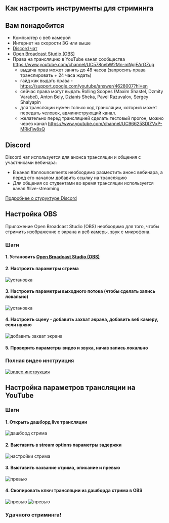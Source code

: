 ## Как настроить инструменты для стриминга

## Вам понадобится
- Компьютер с веб камерой 
- Интернет на скорости 3G или выше
- [Discord чат](https://discordapp.com/)
- [Open Broadcast Studio (OBS)](https://obsproject.com/)
- Права на трансляцию в YouTube канал сообщества https://www.youtube.com/channel/UC578nebW2Mn-mNgjEArGZug
  * выдача прав может занять до 48 часов (запросить права транслировать + 24 часа ждать)
  * гайд как выдать права - https://support.google.com/youtube/answer/4628007?hl=en
  * сейчас права могут выдать Rolling Scopes (Maxim Shastel, Dzmity Varabei), Anton Bely, Dzianis Sheka, Pavel Razuvalov, Sergey Shalyapin
  * для трансляции нужен только код трансляции, который может передать человек, администрующий канал.
  * желательно перед трансляцией сделать тестовый прогон, можно через канал https://www.youtube.com/channel/UC96625SDIZVxP-MRid1w8sQ

## Discord
Discord чат используется для анонса трансляции и общения с участниками вебинара:
- В канал #announcements необходимо разместить анонс вебинара, а перед его началом добавить ссылку на трансляцию 
- Для общения со студентами во время трансляции используется канал #live-streaming 

[Подробнее о стуруктуре Discord](/ru/discussion-rules.md)

## Настройка OBS
Приложение Open Broadcast Studio (OBS) необходимо для того, чтобы стримить изображение с экрана и веб камеры, звук с микрофона.

### Шаги
#### 1. Установить [Open Broadcast Studio (OBS)](https://obsproject.com/)
#### 2. Настроить параметры стрима
![установка](../images/obs_init.png)
#### 3. Настроить параметры выходного потока (чтобы сделать запись локально)
![установка](../images/obs_settings_video.png)
#### 4. Настроить сцену - добавить захват экрана, добавить веб камеру, если нужно
![добавить захват экрана](../images/obs_scene_add_display_capture.png)
#### 5. Проверить параметры видео и звука, начав запись локально

### Полная видео инструкция
[![видео инструкция](https://img.youtube.com/vi/tys-IYIcYu8/0.jpg)](https://www.youtube.com/watch?v=tys-IYIcYu8)

## Настройка параметров трансляции на YouTube
### Шаги
#### 1. Открыть дашборд live трансляции
![дашборд стрима](../images/live_dashboard.png)
#### 2. Выставить в stream options параметры задержки
![настройки стрима](../images/stream_settings.png)
#### 3. Выставить название стрима, описание и превью
![превью](../images/add_thumbnail.png)
#### 4. Скопировать ключ трансляции из дашборда стрима в OBS
![превью](../images/stream_key.png)
![превью](../images/obs_stream_settings.png)

### Удачного стриминга! 
